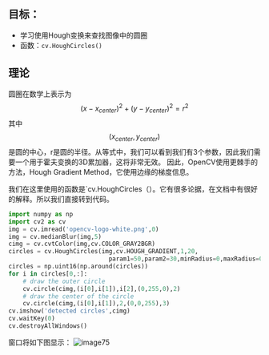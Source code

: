 ## 目标：
- 学习使用Hough变换来查找图像中的圆圈
- 函数：`cv.HoughCircles()`

## 理论

圆圈在数学上表示为 $$\left ( x-x_{center} \right )^{2}+\left ( y-y_{center} \right )^{2}=r^{2} $$ 其中 $$ \left ( x_{center},y_{center} \right ) $$是圆的中心，r是圆的半径。从等式中，我们可以看到我们有3个参数，因此我们需要一个用于霍夫变换的3D累加器，这将非常无效。 因此，OpenCV使用更棘手的方法，Hough Gradient Method，它使用边缘的梯度信息。

我们在这里使用的函数是`cv.HoughCircles（）。它有很多论据，在文档中有很好的解释。所以我们直接转到代码。

```python
import numpy as np
import cv2 as cv
img = cv.imread('opencv-logo-white.png',0)
img = cv.medianBlur(img,5)
cimg = cv.cvtColor(img,cv.COLOR_GRAY2BGR)
circles = cv.HoughCircles(img,cv.HOUGH_GRADIENT,1,20,
                            param1=50,param2=30,minRadius=0,maxRadius=0)
circles = np.uint16(np.around(circles))
for i in circles[0,:]:
    # draw the outer circle
    cv.circle(cimg,(i[0],i[1]),i[2],(0,255,0),2)
    # draw the center of the circle
    cv.circle(cimg,(i[0],i[1]),2,(0,0,255),3)
cv.imshow('detected circles',cimg)
cv.waitKey(0)
cv.destroyAllWindows()
```
窗口将如下图显示：
![image75](https://docs.opencv.org/4.0.0/houghcircles2.jpg)